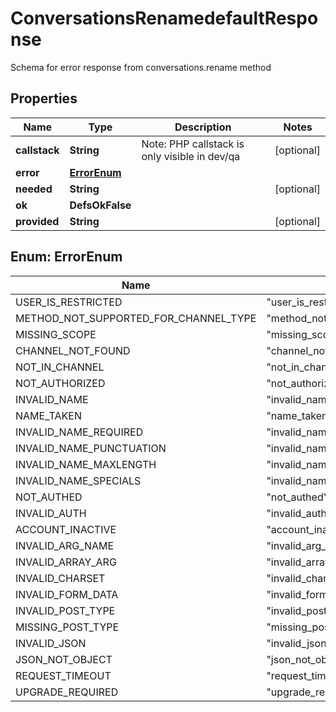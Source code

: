 

# ConversationsRenamedefaultResponse

Schema for error response from conversations.rename method

## Properties

| Name | Type | Description | Notes |
|------------ | ------------- | ------------- | -------------|
|**callstack** | **String** | Note: PHP callstack is only visible in dev/qa |  [optional] |
|**error** | [**ErrorEnum**](#ErrorEnum) |  |  |
|**needed** | **String** |  |  [optional] |
|**ok** | **DefsOkFalse** |  |  |
|**provided** | **String** |  |  [optional] |



## Enum: ErrorEnum

| Name | Value |
|---- | -----|
| USER_IS_RESTRICTED | &quot;user_is_restricted&quot; |
| METHOD_NOT_SUPPORTED_FOR_CHANNEL_TYPE | &quot;method_not_supported_for_channel_type&quot; |
| MISSING_SCOPE | &quot;missing_scope&quot; |
| CHANNEL_NOT_FOUND | &quot;channel_not_found&quot; |
| NOT_IN_CHANNEL | &quot;not_in_channel&quot; |
| NOT_AUTHORIZED | &quot;not_authorized&quot; |
| INVALID_NAME | &quot;invalid_name&quot; |
| NAME_TAKEN | &quot;name_taken&quot; |
| INVALID_NAME_REQUIRED | &quot;invalid_name_required&quot; |
| INVALID_NAME_PUNCTUATION | &quot;invalid_name_punctuation&quot; |
| INVALID_NAME_MAXLENGTH | &quot;invalid_name_maxlength&quot; |
| INVALID_NAME_SPECIALS | &quot;invalid_name_specials&quot; |
| NOT_AUTHED | &quot;not_authed&quot; |
| INVALID_AUTH | &quot;invalid_auth&quot; |
| ACCOUNT_INACTIVE | &quot;account_inactive&quot; |
| INVALID_ARG_NAME | &quot;invalid_arg_name&quot; |
| INVALID_ARRAY_ARG | &quot;invalid_array_arg&quot; |
| INVALID_CHARSET | &quot;invalid_charset&quot; |
| INVALID_FORM_DATA | &quot;invalid_form_data&quot; |
| INVALID_POST_TYPE | &quot;invalid_post_type&quot; |
| MISSING_POST_TYPE | &quot;missing_post_type&quot; |
| INVALID_JSON | &quot;invalid_json&quot; |
| JSON_NOT_OBJECT | &quot;json_not_object&quot; |
| REQUEST_TIMEOUT | &quot;request_timeout&quot; |
| UPGRADE_REQUIRED | &quot;upgrade_required&quot; |



